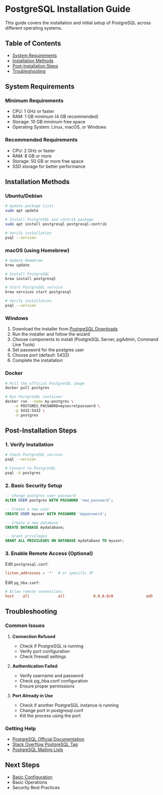 # PostgreSQL Installation Guide

This guide covers the installation and initial setup of PostgreSQL across different operating systems.

## Table of Contents
- [System Requirements](#system-requirements)
- [Installation Methods](#installation-methods)
- [Post-Installation Steps](#post-installation-steps)
- [Troubleshooting](#troubleshooting)

## System Requirements

### Minimum Requirements
- CPU: 1 GHz or faster
- RAM: 1 GB minimum (4 GB recommended)
- Storage: 10 GB minimum free space
- Operating System: Linux, macOS, or Windows

### Recommended Requirements
- CPU: 2 GHz or faster
- RAM: 8 GB or more
- Storage: 50 GB or more free space
- SSD storage for better performance

## Installation Methods

### Ubuntu/Debian
```bash
# Update package lists
sudo apt update

# Install PostgreSQL and contrib package
sudo apt install postgresql postgresql-contrib

# Verify installation
psql --version
```

### macOS (using Homebrew)
```bash
# Update Homebrew
brew update

# Install PostgreSQL
brew install postgresql

# Start PostgreSQL service
brew services start postgresql

# Verify installation
psql --version
```

### Windows
1. Download the installer from [PostgreSQL Downloads](https://www.postgresql.org/download/windows/)
2. Run the installer and follow the wizard
3. Choose components to install (PostgreSQL Server, pgAdmin, Command Line Tools)
4. Set password for the postgres user
5. Choose port (default: 5432)
6. Complete the installation

### Docker
```bash
# Pull the official PostgreSQL image
docker pull postgres

# Run PostgreSQL container
docker run --name my-postgres \
    -e POSTGRES_PASSWORD=mysecretpassword \
    -p 5432:5432 \
    -d postgres
```

## Post-Installation Steps

### 1. Verify Installation
```bash
# Check PostgreSQL version
psql --version

# Connect to PostgreSQL
psql -U postgres
```

### 2. Basic Security Setup
```sql
-- Change postgres user password
ALTER USER postgres WITH PASSWORD 'new_password';

-- Create a new user
CREATE USER myuser WITH PASSWORD 'mypassword';

-- Create a new database
CREATE DATABASE mydatabase;

-- Grant privileges
GRANT ALL PRIVILEGES ON DATABASE mydatabase TO myuser;
```

### 3. Enable Remote Access (Optional)
Edit `postgresql.conf`:
```conf
listen_addresses = '*'  # or specific IP
```

Edit `pg_hba.conf`:
```conf
# Allow remote connections
host    all             all             0.0.0.0/0               md5
```

## Troubleshooting

### Common Issues

1. **Connection Refused**
   - Check if PostgreSQL is running
   - Verify port configuration
   - Check firewall settings

2. **Authentication Failed**
   - Verify username and password
   - Check pg_hba.conf configuration
   - Ensure proper permissions

3. **Port Already in Use**
   - Check if another PostgreSQL instance is running
   - Change port in postgresql.conf
   - Kill the process using the port

### Getting Help

- [PostgreSQL Official Documentation](https://www.postgresql.org/docs/)
- [Stack Overflow PostgreSQL Tag](https://stackoverflow.com/questions/tagged/postgresql)
- [PostgreSQL Mailing Lists](https://www.postgresql.org/community/lists/)

## Next Steps

- [Basic Configuration](configuration.md)
- Basic Operations
- Security Best Practices 